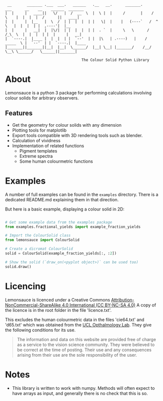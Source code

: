 
     __       _______ .___  ___.   ______   .__   __.      _______.     ___      __    __    ______  _______
    |  |     |   ____||   \/   |  /  __  \  |  \ |  |     /       |    /   \    |  |  |  |  /      ||   ____|
    |  |     |  |__   |  \  /  | |  |  |  | |   \|  |    |   (----`   /  ^  \   |  |  |  | |  ,----'|  |__
    |  |     |   __|  |  |\/|  | |  |  |  | |  . `  |     \   \      /  /_\  \  |  |  |  | |  |     |   __|
    |  `----.|  |____ |  |  |  | |  `--'  | |  |\   | .----)   |    /  _____  \ |  `--'  | |  `----.|  |____
    |_______||_______||__|  |__|  \______/  |__| \__| |_______/    /__/     \__\ \______/   \______||_______|

                                       The Colour Solid Python Library



About
=====

Lemonsauce is a python 3 package for performing calculations involving colour solids
for arbitrary observers.

Features
--------

* Get the geometry for colour solids with any dimension
* Plotting tools for matplotlib
* Export tools compatible with 3D rendering tools such as blender.
* Calculation of vividness
* Implementation of related functions
  * Pigment templates
  * Extreme spectra
  * Some human colourmetric functions

Examples
========

A number of full examples can be found in the `examples` directory.
There is a dedicated README.md explaining them in that direction.

But here is a basic example, displaying a colour solid in 2D:

```python

# Get some example data from the examples package
from examples.fractional_yields import example_fraction_yields

# Import the ColourSolid class
from lemonsauce import ColourSolid

# Create a dicromat ColourSolid
solid = ColourSolid(example_fraction_yields[:, :2])

# Show the solid (`draw_on(<pyplot object>)` can be used too)
solid.draw()
```

Licencing
=========

Lemonsauce is licenced under a Creative Commons
[Attribution-NonCommercial-ShareAlike 4.0 International (CC BY-NC-SA 4.0)](https://creativecommons.org/licenses/by-nc-sa/4.0/)
A copy of the licence is in the root folder in the file 'licence.txt'.

This excludes the human colourmetric data in the files
'cie64.txt' and 'd65.txt' which was obtained from the
[UCL Opthalmology Lab](http://www.cvrl.org/).
They give the following conditions for its use.

> The information and data on this website are provided free of charge
> as a service to the vision science community. They were believed to be
> correct at the time of posting. Their use and any consequences arising
> from their use are the sole responsibility of the user.


Notes
=====

* This library is written to work with numpy. Methods will
often expect to have arrays as input, and generally there is no check that this is so.